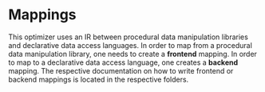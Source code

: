 # Mappings

This optimizer uses an IR between procedural data manipulation libraries and declarative data access languages. In order to map from a procedural data manipulation library, one needs to create a __frontend__ mapping. In order to map to a declarative data access language, one creates a __backend__ mapping. The respective documentation on how to write frontend or backend mappings is located in the respective folders. 
